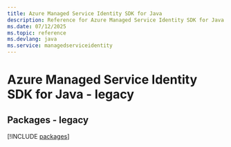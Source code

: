 ```yaml
---
title: Azure Managed Service Identity SDK for Java
description: Reference for Azure Managed Service Identity SDK for Java
ms.date: 07/12/2025
ms.topic: reference
ms.devlang: java
ms.service: managedserviceidentity
---
```

# Azure Managed Service Identity SDK for Java - legacy
## Packages - legacy
[!INCLUDE [packages](managed-service-identity-index.md)]